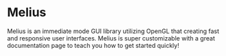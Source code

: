 # Melius
 Melius is an immediate mode GUI library utilizing OpenGL that creating fast and responsive user interfaces. Melius is super customizable with a great documentation page to teach you how to get started quickly!
